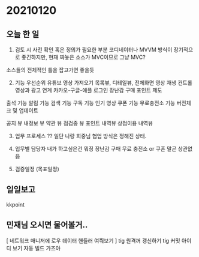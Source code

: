 # 20210120
## 오늘 한 일
1. 검토 시 사전 확인 혹은 정의가 필요한 부분
코디네이터나 MVVM 방식이 장기적으로 좋긴하지만,
현재 짜놓은 소스가 MVC이므로 그냥 MVC?

소스들의 전체적인 틀을 잡고가면 좋을듯



2. 기능 우선순위
유튜브 영상 가져오기
목록뷰, 디테일뷰, 전체화면 영상 재생 컨트롤
영상과 광고 연계
카카오-구글-애플 로그인
장난감 구매
포인트 제도

출석 기능
알림 기능
검색 기능
구독 기능
인기 영상 
쿠폰 기능
무료충전소 기능
버전체크 및 업데이트

공지 뷰
내정보 뷰
약관 뷰
점검중 뷰
포인트 내역뷰
상점이용 내역뷰


3. 업무 프로세스 
?? 일단 나랑 희중님 협업 방식은 정해진 상태.

4. 업무별 담당자 
내가 하고싶은건 뭐징
장난감 구매
무료 충전소 or 쿠폰
말곤 상관없음

5. 검증일정 (목표일정) 


## 일일보고

kkpoint

## 민재님 오시면 물어볼거..
[ 네트워크 매니저에 로우 데이터 핸들러 여쭤보기 ]
tig 원격꺼 갱신하기
tig 커밋 아이디 보기
자동 빌드 가즈아
